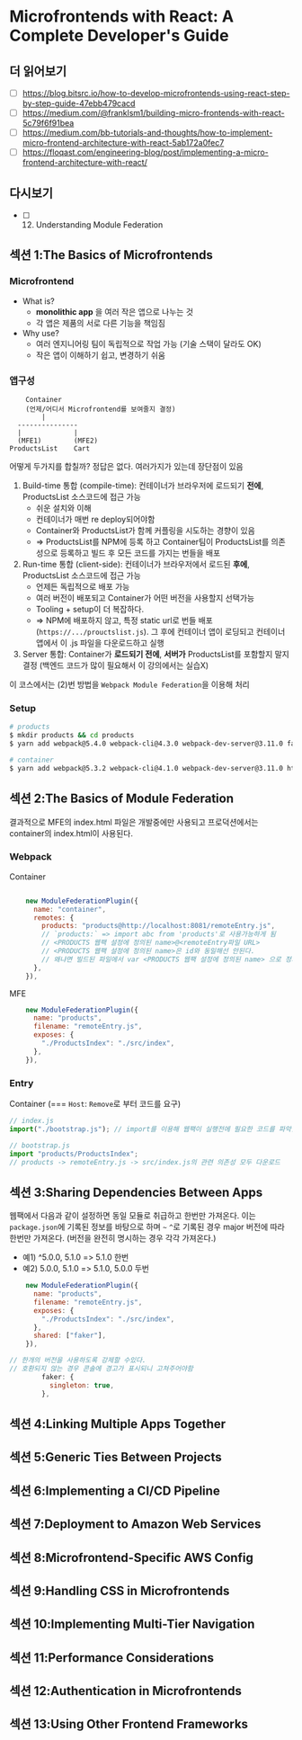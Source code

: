 # Microfrontends with React: A Complete Developer's Guide

## 더 읽어보기

- [ ] https://blog.bitsrc.io/how-to-develop-microfrontends-using-react-step-by-step-guide-47ebb479cacd
- [ ] https://medium.com/@franklsm1/building-micro-frontends-with-react-5c79f6f91bea
- [ ] https://medium.com/bb-tutorials-and-thoughts/how-to-implement-micro-frontend-architecture-with-react-5ab172a0fec7
- [ ] https://floqast.com/engineering-blog/post/implementing-a-micro-frontend-architecture-with-react/

## 다시보기

- [ ] 12. Understanding Module Federation

## 섹션 1:The Basics of Microfrontends

### Microfrontend

- What is?
  - **monolithic app** 을 여러 작은 앱으로 나누는 것
  - 각 앱은 제품의 서로 다른 기능을 책임짐
- Why use?
  - 여러 엔지니어링 팀이 독립적으로 작업 가능 (기술 스택이 달라도 OK)
  - 작은 앱이 이해하기 쉽고, 변경하기 쉬움

### 앱구성

```plain
    Container
    (언제/어디서 Microfrontend를 보여줄지 결정)
        |
  ---------------
  |             |
  (MFE1)        (MFE2)
ProductsList    Cart
```

어떻게 두가지를 합칠까? 정답은 없다. 여러가지가 있는데 장단점이 있음

1. Build-time 통합 (compile-time): 컨테이너가 브라우저에 로드되기 **전에**, ProductsList 소스코드에 접근 가능
   - 쉬운 설치와 이해
   - 컨테이너가 매번 re deploy되어야함
   - Container와 ProductsList가 함께 커플링을 시도하는 경향이 있음
   - => ProductsList를 NPM에 등록 하고 Container팀이 ProductsList를 의존성으로 등록하고 빌드 후 모든 코드를 가지는 번들을 배포
2. Run-time 통합 (client-side): 컨테이너가 브라우저에서 로드된 **후에**, ProductsList 소스코드에 접근 가능
   - 언제든 독립적으로 배포 가능
   - 여러 버전이 배포되고 Container가 어떤 버전을 사용할지 선택가능
   - Tooling + setup이 더 복잡하다.
   - => NPM에 배포하지 않고, 특정 static url로 번들 배포 (`https://.../prouctslist.js`). 그 후에 컨테이너 앱이 로딩되고 컨테이너 앱에서 이 .js 파일을 다운로드하고 실행
3. Server 통합: Container가 **로드되기 전에**, **서버가** ProductsList를 포함할지 말지 결정 (백엔드 코드가 많이 필요해서 이 강의에서는 실습X)

이 코스에서는 (2)번 방법을 `Webpack Module Federation`을 이용해 처리

### Setup

```bash
# products
$ mkdir products && cd products
$ yarn add webpack@5.4.0 webpack-cli@4.3.0 webpack-dev-server@3.11.0 faker@5.1.0 html-webpack-plugin@4.5.0

# container
$ yarn add webpack@5.3.2 webpack-cli@4.1.0 webpack-dev-server@3.11.0 html-webpack-plugin@4.5.0 nodemon
```

## 섹션 2:The Basics of Module Federation

결과적으로 MFE의 index.html 파일은 개발중에만 사용되고 프로덕션에서는 container의 index.html이 사용된다.

### Webpack

Container

```js

    new ModuleFederationPlugin({
      name: "container",
      remotes: {
        products: "products@http://localhost:8081/remoteEntry.js",
        // `products:` => import abc from 'products'로 사용가능하게 됨
        // <PRODUCTS 웹팩 설정에 정의된 name>@<remoteEntry파일 URL>
        // <PRODUCTS 웹팩 설정에 정의된 name>은 id와 동일해선 안된다.
        // 왜냐면 빌드된 파일에서 var <PRODUCTS 웹팩 설정에 정의된 name> 으로 정의되기 때문이다.
      },
    }),
```

MFE

```js
    new ModuleFederationPlugin({
      name: "products",
      filename: "remoteEntry.js",
      exposes: {
        "./ProductsIndex": "./src/index",
      },
    }),
```

### Entry

Container (=== `Host`: `Remove`로 부터 코드를 요구)

```js
// index.js
import("./bootstrap.js"); // import를 이용해 웹팩이 실행전에 필요한 코드를 파악할 수 있음
```

```js
// bootstrap.js
import "products/ProductsIndex";
// products -> remoteEntry.js -> src/index.js의 관련 의존성 모두 다운로드
```

## 섹션 3:Sharing Dependencies Between Apps

웹팩에서 다음과 같이 설정하면 동일 모듈로 취급하고 한번만 가져온다. 이는 `package.json`에 기록된 정보를 바탕으로 하며 `~` `^`로 기록된 경우 major 버전에 따라 한번만 가져온다. (버전을 완전히 명시하는 경우 각각 가져온다.)

- 예1) ^5.0.0, 5.1.0 => 5.1.0 한번
- 예2) 5.0.0, 5.1.0 => 5.1.0, 5.0.0 두번

```js
    new ModuleFederationPlugin({
      name: "products",
      filename: "remoteEntry.js",
      exposes: {
        "./ProductsIndex": "./src/index",
      },
      shared: ["faker"],
    }),
```

```js
// 한개의 버전을 사용하도록 강제할 수있다.
// 호환되지 않는 경우 콘솔에 경고가 표시되니 고쳐주어야함
        faker: {
          singleton: true,
        },
```

## 섹션 4:Linking Multiple Apps Together

## 섹션 5:Generic Ties Between Projects

## 섹션 6:Implementing a CI/CD Pipeline

## 섹션 7:Deployment to Amazon Web Services

## 섹션 8:Microfrontend-Specific AWS Config

## 섹션 9:Handling CSS in Microfrontends

## 섹션 10:Implementing Multi-Tier Navigation

## 섹션 11:Performance Considerations

## 섹션 12:Authentication in Microfrontends

## 섹션 13:Using Other Frontend Frameworks
